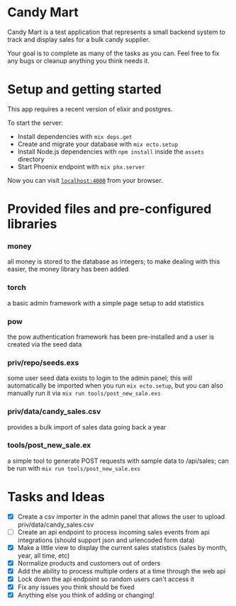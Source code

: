 # Candy Mart

Candy Mart is a test application that represents a small backend system to track and display sales for a bulk candy supplier.

Your goal is to complete as many of the tasks as you can. Feel free to fix any bugs or cleanup anything you think needs it.

# Setup and getting started

This app requires a recent version of elixir and postgres.

To start the server:

  * Install dependencies with `mix deps.get`
  * Create and migrate your database with `mix ecto.setup`
  * Install Node.js dependencies with `npm install` inside the `assets` directory
  * Start Phoenix endpoint with `mix phx.server`

Now you can visit [`localhost:4000`](http://localhost:4000) from your browser.

# Provided files and pre-configured libraries

### money
all money is stored to the database as integers; to make dealing with this easier, the money library has been added

### torch
a basic admin framework with a simple page setup to add statistics

### pow
the pow authentication framework has been pre-installed and a user is created via the seed data

### priv/repo/seeds.exs
some user seed data exists to login to the admin panel; this will automatically be imported when you run `mix ecto.setup`, but you can also manually run it via  `mix run tools/post_new_sale.exs`

### priv/data/candy_sales.csv
provides a bulk import of sales data going back a year

### tools/post_new_sale.ex
a simple tool to generate POST requests with sample data to /api/sales; can be run with `mix run tools/post_new_sale.exs`


# Tasks and Ideas

  - [x] Create a csv importer in the admin panel that allows the user to upload priv/data/candy_sales.csv
  - [ ] Create an api endpoint to process incoming sales events from api integrations (should support json and urlencoded form data)
  - [x] Make a little view to display the current sales statistics (sales by month, year, all time, etc)
  - [x] Normalize products and customers out of orders
  - [x] Add the ability to process multiple orders at a time through the web api
  - [x] Lock down the api endpoint so random users can't access it
  - [x] Fix any issues you think should be fixed
  - [x] Anything else you think of adding or changing!
